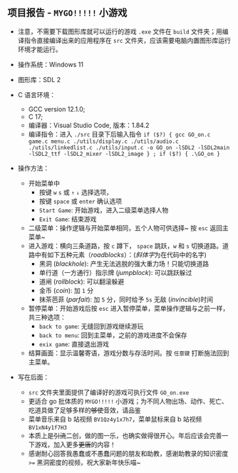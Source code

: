 ## 项目报告 - `MYGO!!!!!` 小游戏

- 注意，不需要下载图形库就可以运行的游戏 `.exe` 文件在 `build` 文件夹；用编译指令直接编译出来的应用程序在 `src` 文件夹，应该需要电脑内置图形库运行环境才能运行。

- 操作系统：Windows 11
- 图形库：SDL 2
- C 语言环境：
	- GCC version 12.1.0; 
	- C 17; 
	- 编译器：Visual Studio Code, 版本：1.84.2
	- 编译指令：进入 `./src` 目录下后输入指令 `if ($?) { gcc GO_on.c game.c menu.c ./utils/display.c ./utils/audio.c ./utils/linkedlist.c ./utils/input.c -o GO_on -lSDL2 -lSDL2main -lSDL2_ttf -lSDL2_mixer -lSDL2_image } ; if ($?) { .\GO_on }`
- 操作方法：
	- 开始菜单中
		- 按键 `w` `s` 或 `↑` `↓` 选择选项，
		- 按键 `space` 或 `enter` 确认选项
		- `Start Game`: 开始游戏，进入二级菜单选择人物
		- `Exit Game`: 结束游戏 
	- 二级菜单：操作逻辑与开始菜单相同，五个人物可供选择~ 按 `esc` 返回主菜单~
	- 进入游戏：横向三条道路，按 `c` 蹲下， `space` 跳跃，`w` 和 `s` 切换道路。道路中有如下五种元素（*roadblocks*）：(*斜体字*为在代码中的名字)
		- 黑洞 (*blackhole*): 产生无法逃脱的强大重力场！只能切换道路
		- 单行道（一方通行）指示牌 (*jumpblock*): 可以跳跃躲过
		- 道闸 (*rollblock*): 可以翻滚躲避
		- 金币 (*coin*): 加 `1` 分
		- 抹茶芭菲 (*parfait*): 加 `5` 分，同时给予 ` 5s ` 无敌 (*invincible*)时间
	- 暂停菜单：开始游戏后按 `esc` 进入暂停菜单，菜单操作逻辑与之前一样，共三种选项：
		- `back to game`: 无缝回到游戏继续游玩
		- `back to menu`: 回到主菜单，之前的游戏进度不会保存
		- `exix game`: 直接退出游戏
	- 结算画面：显示温馨寄语，游戏分数与存活时间。按 `任意键` 打断施法回到主菜单。


- 写在后面：
	- `src` 文件夹里面提供了编译好的游戏可执行文件 `GO_on.exe`
	- 更适合 go 批体质的 `MYGO!!!!!` 小游戏；为不同人物出场、动作、死亡、吃道具做了足够多样的~~够使~~音效，请品鉴
	- 菜单音乐来自 b 站视频 `BV1Qz4y1x7h7`，菜单鼠标来自 b 站视频 `BV1xN4y1f7H3`
	- 本质上是~~引流~~二创，做的图一乐，也确实做得很开心。年后应该会完善一下游戏，加入更多~~更唐~~的内容！
	- 感谢耐心回答我愚蠢或不愚蠢问题的朋友和助教，感谢助教录的知识密度 `>=` 黑洞密度的视频，祝大家新年快乐喵~